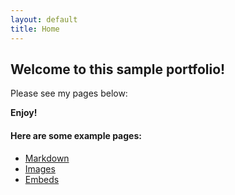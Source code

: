 ```yaml
---
layout: default
title: Home
---
```


## Welcome to this sample portfolio!

Please see my pages below:

**Enjoy!**

#### Here are some example pages:

- [Markdown](02-markdown-examples)
- [Images](03-images-examples)
- [Embeds](04-embeds-examples)
